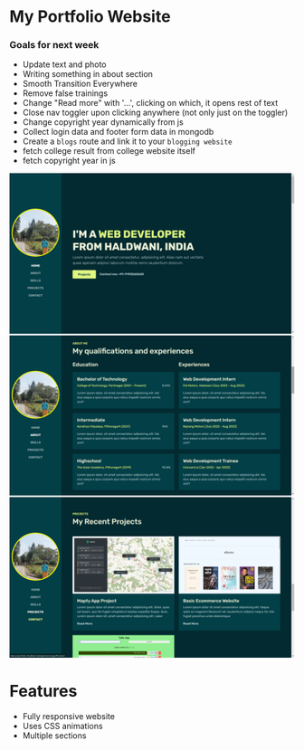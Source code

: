 # My Portfolio Website

### Goals for next week

- Update text and photo
- Writing something in about section
- Smooth Transition Everywhere
- Remove false trainings
- Change "Read more" with '...', clicking on which, it opens rest of text
- Close nav toggler upon clicking anywhere (not only just on the toggler)
- Change copyright year dynamically from js
- Collect login data and footer form data in mongodb
- Create a `blogs` route and link it to your `blogging website`
- fetch college result from college website itself
- fetch copyright year in js

<img src = "./images/this_project/1.png">
<img src = "./images/this_project/2.png">
<img src = "./images/this_project/3.png">

# Features

- Fully responsive website
- Uses CSS animations
- Multiple sections
